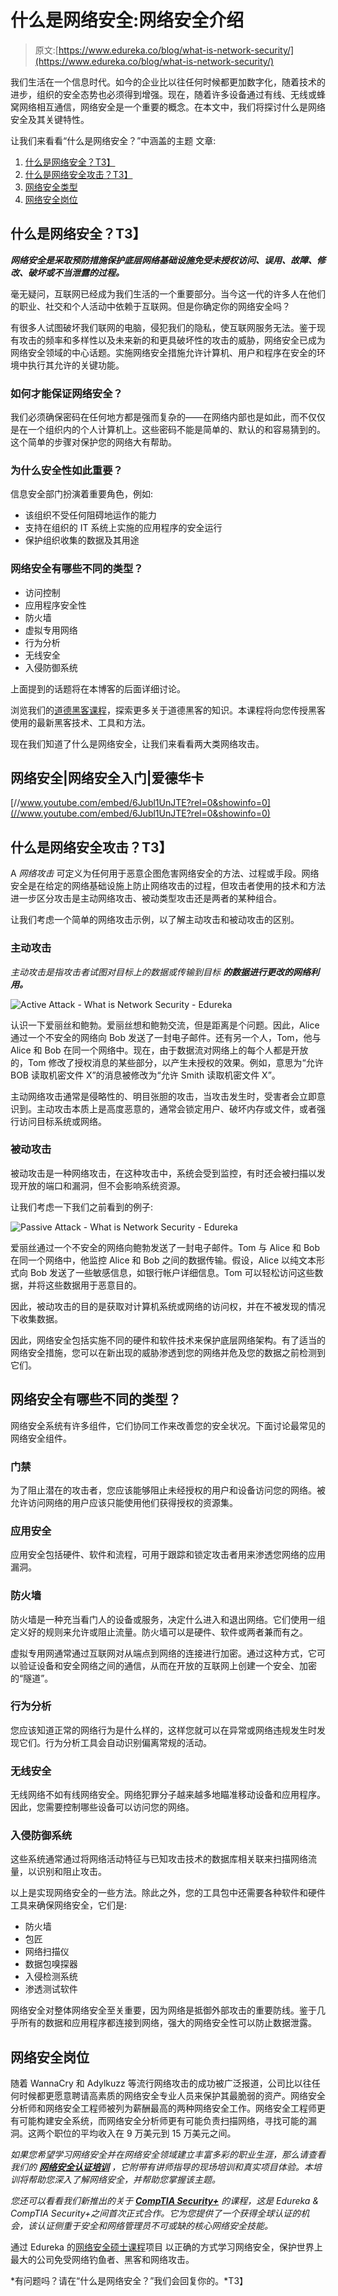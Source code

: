 # 什么是网络安全:网络安全介绍

> 原文:[https://www.edureka.co/blog/what-is-network-security/](https://www.edureka.co/blog/what-is-network-security/)

我们生活在一个信息时代。如今的企业比以往任何时候都更加数字化，随着技术的进步，组织的安全态势也必须得到增强。现在，随着许多设备通过有线、无线或蜂窝网络相互通信，网络安全是一个重要的概念。在本文中，我们将探讨什么是网络安全及其关键特性。

让我们来看看“什么是网络安全？”中涵盖的主题 文章:

1.  [什么是网络安全？T3】](#NetworkSecurity)
2.  [什么是网络安全攻击？T3】](#NetworkAttack)
3.  [网络安全类型](#NetworkSecurityTypes)
4.  [网络安全岗位](#NetworkSecurityJobs)

## **什么是网络安全？T3】**

***网络安全是采取预防措施保护底层网络基础设施免受未授权访问、误用、故障、修改、破坏或不当泄露的过程。***

毫无疑问，互联网已经成为我们生活的一个重要部分。当今这一代的许多人在他们的职业、社交和个人活动中依赖于互联网。但是你确定你的网络安全吗？

有很多人试图破坏我们联网的电脑，侵犯我们的隐私，使互联网服务无法。鉴于现有攻击的频率和多样性以及未来新的和更具破坏性的攻击的威胁，网络安全已成为网络安全领域的中心话题。实施网络安全措施允许计算机、用户和程序在安全的环境中执行其允许的关键功能。

### **如何才能保证网络安全？**

我们必须确保密码在任何地方都是强而复杂的——在网络内部也是如此，而不仅仅是在一个组织内的个人计算机上。这些密码不能是简单的、默认的和容易猜到的。这个简单的步骤对保护您的网络大有帮助。

### **为什么安全性如此重要？**

信息安全部门扮演着重要角色，例如:

*   该组织不受任何阻碍地运作的能力
*   支持在组织的 IT 系统上实施的应用程序的安全运行
*   保护组织收集的数据及其用途

### **网络安全有哪些不同的类型？**

*   访问控制
*   应用程序安全性
*   防火墙
*   虚拟专用网络
*   行为分析
*   无线安全
*   入侵防御系统

上面提到的话题将在本博客的后面详细讨论。

浏览我们的[道德黑客课程](https://www.edureka.co/ceh-ethical-hacking-certification-course)，探索更多关于道德黑客的知识。本课程将向您传授黑客使用的最新黑客技术、工具和方法。

现在我们知道了什么是网络安全，让我们来看看两大类网络攻击。

## **网络安全|网络安全入门|爱德华卡**

[//www.youtube.com/embed/6Jubl1UnJTE?rel=0&showinfo=0](//www.youtube.com/embed/6Jubl1UnJTE?rel=0&showinfo=0)

## **什么是网络安全攻击？T3】**

A *网络攻击* 可定义为任何用于恶意企图危害网络安全的方法、过程或手段。网络安全是在给定的网络基础设施上防止网络攻击的过程，但攻击者使用的技术和方法进一步区分攻击是主动网络攻击、被动类型攻击还是两者的某种组合。

让我们考虑一个简单的网络攻击示例，以了解主动攻击和被动攻击的区别。

### **主动攻击**

*主动攻击是指攻击者试图对目标上的数据或传输到目标* ***的数据进行更改的网络利用。***

![Active Attack - What is Network Security - Edureka](../Images/b9ac02d4a1a88f74f602fb0d5d887a72.png)

认识一下爱丽丝和鲍勃。爱丽丝想和鲍勃交流，但是距离是个问题。因此，Alice 通过一个不安全的网络向 Bob 发送了一封电子邮件。还有另一个人，Tom，他与 Alice 和 Bob 在同一个网络中。现在，由于数据流对网络上的每个人都是开放的，Tom 修改了授权消息的某些部分，以产生未授权的效果。例如，意思为“允许 BOB 读取机密文件 X”的消息被修改为“允许 Smith 读取机密文件 X”。

主动网络攻击通常是侵略性的、明目张胆的攻击，当攻击发生时，受害者会立即意识到。主动攻击本质上是高度恶意的，通常会锁定用户、破坏内存或文件，或者强行访问目标系统或网络。

### **被动攻击**

被动攻击是一种网络攻击，在这种攻击中，系统会受到监控，有时还会被扫描以发现开放的端口和漏洞，但不会影响系统资源。

让我们考虑一下我们之前看到的例子:

![Passive Attack - What is Network Security - Edureka](../Images/8a2ae1739a38aa66f4e0e7a95fdbb390.png)

爱丽丝通过一个不安全的网络向鲍勃发送了一封电子邮件。Tom 与 Alice 和 Bob 在同一个网络中，他监控 Alice 和 Bob 之间的数据传输。假设，Alice 以纯文本形式向 Bob 发送了一些敏感信息，如银行帐户详细信息。Tom 可以轻松访问这些数据，并将这些数据用于恶意目的。

因此，被动攻击的目的是获取对计算机系统或网络的访问权，并在不被发现的情况下收集数据。

因此，网络安全包括实施不同的硬件和软件技术来保护底层网络架构。有了适当的网络安全措施，您可以在新出现的威胁渗透到您的网络并危及您的数据之前检测到它们。

## **网络安全有哪些不同的类型？**

网络安全系统有许多组件，它们协同工作来改善您的安全状况。下面讨论最常见的网络安全组件。

### **门禁**

为了阻止潜在的攻击者，您应该能够阻止未经授权的用户和设备访问您的网络。被允许访问网络的用户应该只能使用他们获得授权的资源集。

### **应用安全**

应用安全包括硬件、软件和流程，可用于跟踪和锁定攻击者用来渗透您网络的应用漏洞。

### **防火墙**

防火墙是一种充当看门人的设备或服务，决定什么进入和退出网络。它们使用一组定义好的规则来允许或阻止流量。防火墙可以是硬件、软件或两者兼而有之。

虚拟专用网通常通过互联网对从端点到网络的连接进行加密。通过这种方式，它可以验证设备和安全网络之间的通信，从而在开放的互联网上创建一个安全、加密的“隧道”。

### **行为分析**

您应该知道正常的网络行为是什么样的，这样您就可以在异常或网络违规发生时发现它们。行为分析工具会自动识别偏离常规的活动。

### 无线安全

无线网络不如有线网络安全。网络犯罪分子越来越多地瞄准移动设备和应用程序。因此，您需要控制哪些设备可以访问您的网络。

### **入侵防御系统**

这些系统通常通过将网络活动特征与已知攻击技术的数据库相关联来扫描网络流量，以识别和阻止攻击。

以上是实现网络安全的一些方法。除此之外，您的工具包中还需要各种软件和硬件工具来确保网络安全，它们是:

*   防火墙
*   包匠
*   网络扫描仪
*   数据包嗅探器
*   入侵检测系统
*   渗透测试软件

网络安全对整体网络安全至关重要，因为网络是抵御外部攻击的重要防线。鉴于几乎所有的数据和应用程序都连接到网络，强大的网络安全性可以防止数据泄露。

## **网络安全岗位**

随着 WannaCry 和 Adylkuzz 等流行网络攻击的成功被广泛报道，公司比以往任何时候都更愿意聘请高素质的网络安全专业人员来保护其最脆弱的资产。网络安全分析师和网络安全工程师被列为薪酬最高的两种网络安全工作。网络安全工程师更有可能构建安全系统，而网络安全分析师更有可能负责扫描网络，寻找可能的漏洞。这两个职位的平均收入在 9 万美元到 15 万美元之间。

*如果您希望学习网络安全并在网络安全领域建立丰富多彩的职业生涯，那么请查看我们的 [**网络安全认证培训**](https://www.edureka.co/cybersecurity-certification-training) ，它附带有讲师指导的现场培训和真实项目体验。本培训将帮助您深入了解网络安全，并帮助您掌握该主题。*

*您还可以看看我们新推出的关于 [**CompTIA Security+**](https://www.edureka.co/comptia-security-plus-certification-training) 的课程，这是 Edureka & CompTIA Security+之间首次正式合作。它为您提供了一个获得全球认证的机会，该认证侧重于安全和网络管理员不可或缺的核心网络安全技能。*

通过 Edureka 的[网络安全硕士课程](https://www.edureka.co/masters-program/cybersecurity-training)项目 以正确的方式学习网络安全，保护世界上最大的公司免受网络钓鱼者、黑客和网络攻击。

*有问题吗？请在“什么是网络安全？”我们会回复你的。*T3】